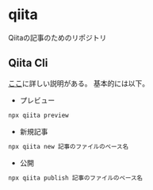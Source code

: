 # qiita

Qiitaの記事のためのリポジトリ

## Qiita Cli

[ここ](https://github.com/increments/qiita-cli)に詳しい説明がある。
基本的には以下。

- プレビュー

```bash
npx qiita preview
```

- 新規記事

```bash
npx qiita new 記事のファイルのベース名
```

- 公開

```bash
npx qiita publish 記事のファイルのベース名
```
